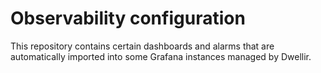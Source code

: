 # Observability configuration
This repository contains certain dashboards and alarms that are automatically imported into some Grafana instances managed by Dwellir.

